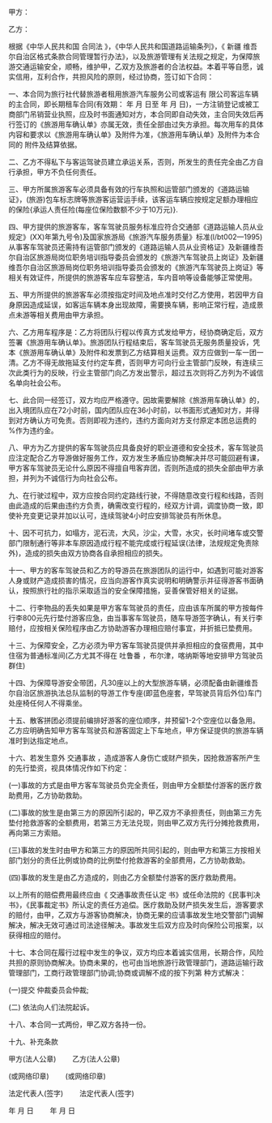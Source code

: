 
 


甲方：


乙方：



根据《中华人民共和国
合同法
》，《中华人民共和国道路运输条列》，《
新疆
维吾尔自治区格式条款合同管理暂行办法》，以及旅游管理有关法规之规定，为保障旅游交通运输安全，顺畅，维护甲，乙双方及旅游者的合法权益。本着平等自愿，诚实信用，互利合作，共担风险的原则，经过协商，签订如下合同：


一、本合同为旅行社代替旅游者租用旅游汽车服务公司或客运有 限公司客运车辆的主合同，即长期租车合同(有效期： 年 月 日至 年 月 日)，一方注销登记或被工商部门吊销营业执照，应及时书面通知对方，本合同即自动失效，主合同失效后再行签订的《旅游用车确认单》亦属无效，责任全部由过失方承担。每次用车的具体内容和要求以《旅游用车确认单》及附件为准，《旅游用车确认单》及附件为本合同的 附件及结算依据。


二、乙方不得私下与客运驾驶员建立承运关系，否则，所发生的责任完全由乙方自行承担，甲方不负任何责任。


三、甲方所属旅游客车必须具备有效的行车执照和运管部门颁发的《道路运输证》，(旅游)包车标志牌等旅游客运营运手续，该客运车辆应按规定足额办理相应的保险{承运人责任险(每座位保险数额不少于10万元)}.


四、甲方提供的旅游客车，客车驾驶员服务标准应符合交通部《道路运输人员从业规定》(XX)年第九号令)及国家旅游局《旅游汽车服务质量》标准(l/bt002—1995)从事客车驾驶员还需持有运管部门颁发的《道路运输人员从业资格证》及新疆维吾尔自治区旅游局岗位职务培训指导委员会颁发的《旅游汽车驾驶员上岗证》及新疆维吾尔自治区旅游局岗位职务培训指导委员会颁发的《旅游汽车驾驶员上岗证》等相关有效证件，所提供的旅游客车应车容整洁，车内音响等设备能够正常使用。


五、甲方所提供的旅游客车必须按指定时间及地点准时交付乙方使用，若因甲方自身原因造成延误，如客运车辆本身出现故障，需要换车辆，影响正常行程，造成景点未游等相关费用由甲方承担。


六、乙方用车程序是：乙方将团队行程以传真方式发给甲方，经协商确定后，双方签署《旅游用车确认单》。旅游团队行程结束后，客车驾驶员无服务质量投诉，凭本《旅游用车确认单》及附件和发票到乙方结算相关运费。双方应做到一车一团一清。乙方不得无故拖延支付约定车费，否则甲方可向行业主管部门反映，有连续三次此类行为的反映，行业主管部门向乙方发出警示，超过五次则将乙方列为不诚信名单向社会公布。


七、此合同一经签订，双方均应严格遵守。因故需要解除《旅游用车确认单》的，出入境团队应在72小时前，国内团队应在36小时前，以书面形式通知对方，并得到对方确认方可免责。否则即视为违约，违约方面向对方支付原定本团总运费的 %作为违约金。


八、甲方为乙方提供的客车驾驶员应具备良好的职业道德和安全技术，客车驾驶员应注定配合乙方导游做好服务工作，双方发生矛盾应协商解决并尽可能回避有课，甲方客车驾驶员无论什么原因不得擅自甩客弃团，否则所造成的损失全部由甲方承担，并列为不诚信行为向社会公布。


九、在行驶过程中，双方应按合同约定路线行驶，不得随意改变行程和线路，否则由此造成的后果由违约方负责，确需改变行程的，经双方计调，调度协商一致，即使补充变更记录并加以认可，连续驾驶4小时应安排驾驶员有所休息。


十、因不可抗力，如塌方，泥石流，大风，沙尘，大雪，水灾，长时间堵车或交警部门限制通行等非本车原因造成行程不能完成或行程延误(法律，法规规定免责除外)，造成的损失由双方协商各自承担相应的损失。


十一、甲方的客车驾驶员和乙方的导游员在旅游团队的运行中，如遇到可能对游客人身或财产造成损害的情况，应当向游客作真实说明和明确警示并征得游客书面确认，按照旅行社的指示采取适当的安全保障措施，妥善保管好相关的证据。


十二、行李物品的丢失如果是甲方客车驾驶员的责任，应由该车所属的甲方按每件行李800元先行垫付游客应急，由当事客车驾驶员，随车导游签字确认，有关行李赔付，应按相关保险程序由乙方协助游客办理相应赔付事宜，并折抵已垫费用。


十三、为保障安全，乙方必须为甲方客车驾驶员提供并承担相应的食宿费用，其中住宿为普通标准间(乙方尤其不得在
吐鲁番
，布尔津，喀纳斯等地安排甲方驾驶员群住)


十四、为保障导游安全带团，凡30座以上的大型旅游车辆，必须配备由新疆维吾尔自治区旅游执法总队监制的导游工作专座(即蓝色座套，早驾驶员背后外位)车门处座椅任何人不得乘坐。


十五、散客拼团必须提前编排好游客的座位顺序，并预留1-2个空座位以备急用。乙方应明确告知甲方客车驾驶员和游客固定上下车地点，甲方保证提供的旅游车辆准时到达指定地点。


十六、若发生意外
交通事故
，造成游客人身伤亡或财产损失，因抢救游客所产生的先行垫资，视具体情况作如下约定：


(一)事故的方式是由甲方客车驾驶员负完全责任，则由甲方全额垫付游客的医疗救助费用，乙方协助救助。


(二)事故的放生是由第三方的原因所引起的，甲乙双方不承担责任，则由第三方先垫付抢救游客的全额费用，若第三方无法兑现，则由甲乙双方先行分摊抢救费用，再向第三方索赔。


(三)事故的发生时由甲方和第三方的原因所共同引起的，则由甲方和第三方按相关部门划分的责任比例或协商的比例垫付抢救游客的全部费用，乙方协助救助。


(四)事故的发生是由乙方造成的，则由乙方全额垫付游客的医疗救助费用。


以上所有的赔偿费用最终应由《
交通事故责任认定
书》或任命法院的《民事判决书》，《民事裁定书》所认定的责任方追偿。医疗救助及财产损失发生后，游客要求的赔付，由甲，乙双方与游客协商解决，协商无果的应请事故发生地交警部门调解解决，解决无效可通过司法途径解决。事故发生后双方应及时向保险公司报案，以获得相应的赔付。


十七、本合同在履行过程中发生的争议，双方均应本着诚实信用，长期合作，风险共担的原则协商解决。协商未果的，也可由当地旅游行政管理部门，道路运输行政管理部门，工商行政管理部门协调;协商或调解不成的按下列第 种方式解决：


(一)提交 仲裁委员会仲裁;


(二) 依法向人们法院起诉。


十八、本合同一式两份，甲乙双方各持一份。


十九、补充条款


甲方(法人公章)　　   乙方(法人公章)


(或网络印章)　　       (或网络印章)


法定代表人(签字)　　 法定代表人(签字)


年 月 日 　　年 月 日
 


 

 
 
 
 
 
  


  
 

  


  


  
 
 
 
 

